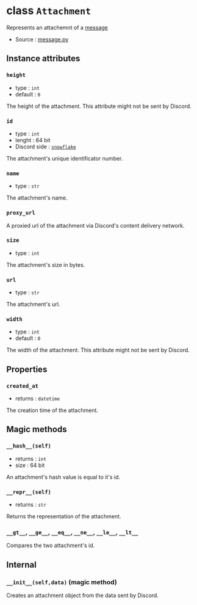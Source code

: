 # class `Attachment`

Represents an attachemnt of a [message](Message.md)

- Source : [message.py](https://github.com/HuyaneMatsu/hata/blob/master/hata/discord/message.py)

## Instance attributes

### `height`

- type : `int`
- default : `0`

The height of the attachment. This attribute might not be sent by Discord.

### `id`

- type : `int`
- lenght : 64 bit
- Discord side : [`snowflake`](https://github.com/discordapp/discord-api-docs/blob/master/docs/Reference.md#snowflakes)
    
The attachment's unique identificator number.

### `name`

- type : `str`

The attachment's name.

### `proxy_url`

A proxied url of the attachment via Discord's content delivery network.

### `size`

- type : `int`

The attachment's size in bytes.

### `url`

- type : `str`

The attachment's url.

### `width`

- type : `int`
- default : `0`

The width of the attachment. This attribute might not be sent by Discord.

## Properties

### `created_at`

- returns : `datetime`

The creation time of the attachment.

## Magic methods

### `__hash__(self)`

- returns : `int`
- size : 64 bit

An attachment's hash value is equal to it's id.

### `__repr__(self)`

- returns : `str`

Returns the representation of the attachment.

### `__gt__`, `__ge__`, `__eq__`, `__ne__`, `__le__`, `__lt__`

Compares the two attachment's id.

## Internal

### `__init__(self,data)` (magic method)

Creates an attachment object from the data sent by Discord.
